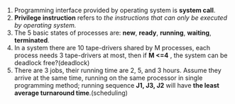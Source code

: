 1. Programming interface provided by operating system is **system call**.
2. **Privilege instruction** refers to *the instructions that can only be executed by operating system.*
3. The 5 basic states of processes are: **new**, **ready**, **running**, **waiting**, **terminated**.
4. In a system there are 10 tape-drivers shared by M processes, each process needs 3 tape-drivers at most, then if **M <=4** , the system can be deadlock free?(deadlock)
5. There are 3 jobs, their running time are 2, 5, and 3 hours. Assume they arrive at the same time, running on the same processor in single programming method; running sequence **J1, J3, J2** will have **the least average turnaround time**.(scheduling)
